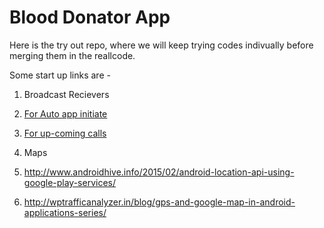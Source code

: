 # Blood Donator App

Here is the try out repo, where we will keep trying codes indivually before merging them in the reallcode.

Some start up links are - 

1. Broadcast Recievers
  1. [For Auto app initiate](http://www.compiletimeerror.com/2014/12/android-autostart-app-after-boot-with.html#.Vd1i2LOY5CV)
  
  2. [For up-coming calls](http://androidexample.com/Incomming_Phone_Call_Broadcast_Receiver__-_Android_Example/index.php?view=article_discription&aid61&aaid=86)

2. Maps
 1. http://www.androidhive.info/2015/02/android-location-api-using-google-play-services/
 2. http://wptrafficanalyzer.in/blog/gps-and-google-map-in-android-applications-series/
